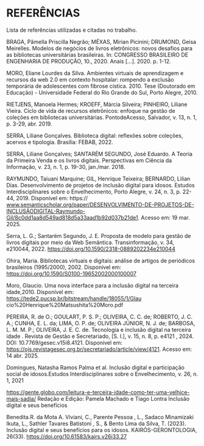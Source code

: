 # REFERÊNCIAS

Lista de referências utilizadas e citadas no trabalho.


BRAGA, Pâmella Priscilla Negrão; MÉXAS, Mirian Picinini; DRUMOND, Geisa Meirelles. Modelos de negócios de livros eletrônicos: novos desafios para as bibliotecas universitárias brasileiras. In: CONGRESSO BRASILEIRO DE ENGENHARIA DE PRODUÇÃO, 10., 2020. Anais [...]. 2020. p. 1-12. 

 

MORO, Eliane Lourdes da Silva. Ambientes virtuais de aprendizagem e recursos da web 2.0 em contexto hospitalar: rompendo a exclusão temporária de adolescentes com fibrose cística. 2010. Tese (Doutorado em Educação) - Universidade Federal do Rio Grande do Sul, Porto Alegre, 2010. 

RIETJENS, Manoela Hermes; KROEFF, Márcia Silveira; PINHEIRO, Liliane Vieira. Ciclo de vida de recursos eletrônicos: enfoque na gestão de coleções em bibliotecas universitárias. PontodeAcesso, Salvador, v. 13, n. 1, p. 3-29, abr. 2019. 

 

SERRA, Liliane Gonçalves. Biblioteca digital: reflexões sobre coleções, acervos e tipologia. Brasília: FEBAB, 2022. 

 

SERRA, Liliane Gonçalves; SANTARÉM SEGUNDO, José Eduardo. A Teoria da Primeira Venda e os livros digitais. Perspectivas em Ciência da Informação, v. 23, n. 1, p. 19-30, jan./mar. 2018. 

 

RAYMUNDO, Taiuani Marquine; GIL, Henrique Teixeira; BERNARDO, Lilian Dias. Desenvolvimento de projetos de inclusão digital para idosos. Estudos Interdisciplinares sobre o Envelhecimento, Porto Alegre, v. 24, n. 3, p. 22-44, 2019. Disponível em: https:// www.semanticscholar.org/paper/DESENVOLVIMENTO-DE-PROJETOS-DE-INCLUSÃODIGITAL-Raymundo-Gil/8c0dd1aa8d549ad818d5a33aad1b92d037b21de1. Acesso em: 19 mar. 2025. 

 

Serra, L. G.; Santarém Segundo, J. E. Proposta de modelo para gestão de livros digitais por meio da Web Semântica. Transinformação, v. 34, e210044, 2022. https://doi.org/10.1590/2318-0889202234e210044 

 

Ohira, Maria. Bibliotecas virtuais e digitais: análise de artigos de periódicos brasileiros (1995/2000), 2002. Disponível em: https://doi.org/10.1590/S0100-19652002000100007 

 

Moro, Glaucio. Uma nova interface para a inclusão digital na terceira idade,2010.  Disponível em:   https://tede2.pucsp.br/bitstream/handle/18055/1/Glau cio%20Henrique%20Matsushita%20Moro.pdf                          

 

PEREIRA, R. de O.; GOULART, P. S. P.; OLIVEIRA, C. C. de; ROBERTO, J. C. A.; CUNHA, E. L. da; LIMA, O. P. de; OLIVEIRA JÚNIOR, N. J. de; BARBOSA, L. M. M. P.; OLIVEIRA, J. E. C. de. Tecnologia e inclusão digital na terceira idade . Revista de Gestão e Secretariado, [S. l.], v. 15, n. 8, p. e4121 , 2024. DOI: 10.7769/gesec.v15i8.4121. Disponível em: https://ojs.revistagesec.org.br/secretariado/article/view/4121. Acesso em: 14 abr. 2025. 

Domingues, Natasha Ramos Palma et al. Inclusão digital e participação social de idosos.Estudos Interdisciplinares sobre o Envelhecimento, v. 26, n. 1, 2021  

 https://gente.globo.com/leitura-e-terceira-idade-como-ter-uma-velhice-mais-sadia/ Redação e Edição: Pamela Machado e Tiago Lontra Inclusão digital e seus benefícios 

 

Benedita.R. da Mota A. Viviani, C., Parente Pessoa , L., Sadaco Minamizaki Ikuta, L., Sathler Tavares Batistoni , S., & Bento Lima da Silva, T. (2023). Inclusão digital e seus benefícios para os idosos. KAIRÓS-GERONTOLOGIA, 26(33). https://doi.org/10.61583/kairs.v26i33.27 

 

 





‌
